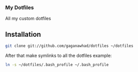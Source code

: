### My Dotfiles

All my custom dotfiles

Installation
------------

``` bash
git clone git://github.com/gaganawhad/dotfiles ~/dotfiles
```

After that make symlinks to all the dotfiles example: 

``` bash
ln -s ~/dotfiles/.bash_profile ~/.bash_profile
```

